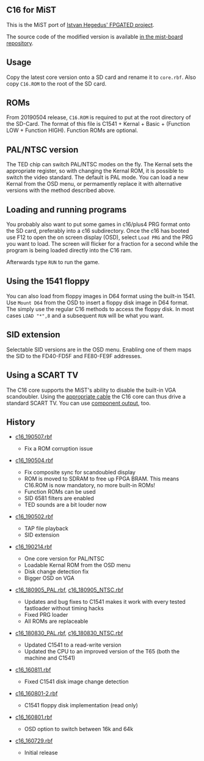 C16 for MiST
------------

This is the MiST port of [Istvan Hegedus' FPGATED project](https://hackaday.io/project/11460-fpgated).

The source code of the modified version is available [in the mist-board repository](https://github.com/mist-devel/mist-board/tree/master/cores/c16).

Usage
-----

Copy the latest core version onto a SD card and rename it to ```core.rbf```. Also
copy ``C16.ROM`` to the root of the SD card.

ROMs
----

From 20190504 release, ``C16.ROM`` is required to put at the root directory of the SD-Card.
The format of this file is C1541 + Kernal + Basic + (Function LOW + Function HIGH).
Function ROMs are optional.

PAL/NTSC version
----------------

The TED chip can switch PAL/NTSC modes on the fly. The Kernal sets the
appropriate register, so with changing the Kernal ROM, it is possible to switch
the video standard. The default is PAL mode.
You can load a new Kernal from the OSD menu, or permamently replace it
with alternative versions with the method described above.

Loading and running programs
----------------------------

You probably also want to put some games in c16/plus4 PRG format onto
the SD card, preferably into a c16 subdirectory. Once the c16 has
booted use F12 to open the on screen display (OSD), select ```Load PRG```
and the PRG you want to load. The screen will flicker for a fraction
for a second while the program is being loaded directly into the C16
ram.

Afterwards type ```RUN``` to run the game.

Using the 1541 floppy
---------------------

You can also load from floppy images in D64 format using the built-in
1541. Use ```Mount D64``` from the OSD to insert a floppy disk image
in D64 format. The simply use the regular C16 methods to access the 
floppy disk. In most cases ```LOAD "*",8``` and a subsequent ```RUN```
will be what you want.

SID extension
-------------

Selectable SID versions are in the OSD menu. Enabling one of them maps
the SID to the FD40-FD5F and FE80-FE9F addresses.

Using a SCART TV
----------------

The C16 core supports the MiST's ability to disable the built-in VGA
scandoubler. Using the [appropriate cable](https://github.com/mist-devel/mist-board/wiki/ScartCable) the C16 core can thus drive a standard SCART TV.
You can use [component output](https://github.com/mist-devel/mist-board/wiki/YPbPr_Cable), too.

History
-------

* [c16_190507.rbf](https://github.com/mist-devel/mist-binaries/raw/master/cores/c16/c16_190507.rbf)
  - Fix a ROM corruption issue

* [c16_190504.rbf](https://github.com/mist-devel/mist-binaries/raw/master/cores/c16/old/c16_190504.rbf)
  - Fix composite sync for scandoubled display
  - ROM is moved to SDRAM to free up FPGA BRAM. This means C16.ROM is now mandatory, no more built-in ROMs!
  - Function ROMs can be used
  - SID 6581 filters are enabled
  - TED sounds are a bit louder now

* [c16_190502.rbf](https://github.com/mist-devel/mist-binaries/raw/master/cores/c16/old/c16_190502.rbf)
  - TAP file playback
  - SID extension

* [c16_190214.rbf](https://github.com/mist-devel/mist-binaries/raw/master/cores/c16/old/c16_190214.rbf)
  - One core version for PAL/NTSC
  - Loadable Kernal ROM from the OSD menu
  - Disk change detection fix
  - Bigger OSD on VGA

* [c16_180905_PAL.rbf](https://github.com/mist-devel/mist-binaries/raw/master/cores/c16/old/c16_180905_PAL.rbf),
  [c16_180905_NTSC.rbf](https://github.com/mist-devel/mist-binaries/raw/master/cores/c16/old/c16_180905_NTSC.rbf)
  - Updates and bug fixes to C1541 makes it work with every tested fastloader without timing hacks
  - Fixed PRG loader
  - All ROMs are replaceable

* [c16_180830_PAL.rbf](https://github.com/mist-devel/mist-binaries/raw/master/cores/c16/old/c16_180830_PAL.rbf),
  [c16_180830_NTSC.rbf](https://github.com/mist-devel/mist-binaries/raw/master/cores/c16/old/c16_180830_NTSC.rbf)
  - Updated C1541 to a read-write version
  - Updated the CPU to an improved version of the T65 (both the machine and C1541)

* [c16_160811.rbf](https://github.com/mist-devel/mist-binaries/raw/master/cores/c16/old/c16_160811.rbf)
  - Fixed C1541 disk image change detection

* [c16_160801-2.rbf](https://github.com/mist-devel/mist-binaries/raw/master/cores/c16/old/c16_160801-2.rbf)
  - C1541 floppy disk implementation (read only)

* [c16_160801.rbf](https://github.com/mist-devel/mist-binaries/raw/master/cores/c16/old/c16_160801.rbf)
  - OSD option to switch between 16k and 64k

* [c16_160729.rbf](https://github.com/mist-devel/mist-binaries/raw/master/cores/c16/old/c16_160729.rbf)
  - Initial release
